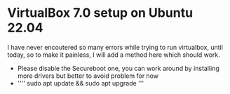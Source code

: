 <h1>VirtualBox 7.0 setup on Ubuntu 22.04</h1>
<p>I have never encoutered so many errors while trying to run virtualbox, until today, so to make it painless, I will add a method here which should work.</p>

<p>
<ul>
<li>Please disable the Secureboot one, you can work around by installing more drivers but better to avoid problem for now</li>
<li>''''
sudo apt update && sudo apt upgrade 
'''</li>
</ul>
</p>

